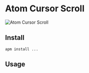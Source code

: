 # Atom Cursor Scroll

![Atom Cursor Scroll](https://github.com/nju33/atom-cursor-scroll/blob/master/screenshot.gif?raw=true)

## Install

```
apm install ...
```

## Usage
